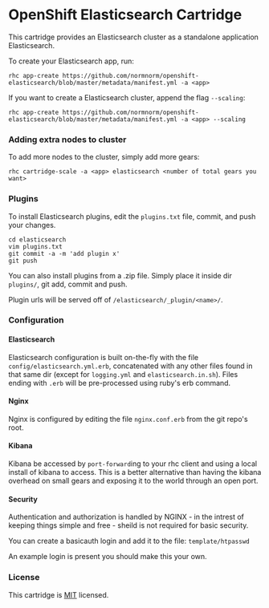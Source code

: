 OpenShift Elasticsearch Cartridge
=================================
This cartridge provides an Elasticsearch cluster as a standalone application Elasticsearch.

To create your Elasticsearch app, run:

    rhc app-create https://github.com/normnorm/openshift-elasticsearch/blob/master/metadata/manifest.yml -a <app>

If you want to create a Elasticsearch cluster, append the flag `--scaling`:

    rhc app-create https://github.com/normnorm/openshift-elasticsearch/blob/master/metadata/manifest.yml -a <app> --scaling

### Adding extra nodes to cluster
To add more nodes to the cluster, simply add more gears:

    rhc cartridge-scale -a <app> elasticsearch <number of total gears you want>

### Plugins
To install Elasticsearch plugins, edit the `plugins.txt` file, commit, and push your changes.

    cd elasticsearch
    vim plugins.txt
    git commit -a -m 'add plugin x'
    git push

You can also install plugins from a .zip file. Simply place it inside dir `plugins/`, git add, commit and push.

Plugin urls will be served off of `/elasticsearch/_plugin/<name>/`.

### Configuration

#### Elasticsearch
Elasticsearch configuration is built on-the-fly with the file `config/elasticsearch.yml.erb`, concatenated with any other files found in that same dir (except for `logging.yml` and `elasticsearch.in.sh`). Files ending with `.erb` will be pre-processed using ruby's erb command.

#### Nginx
Nginx is configured by editing the file `nginx.conf.erb` from the git repo's root.

#### Kibana
Kibana be accessed by `port-forward`ing to your rhc client and using a local install of kibana to access.  This is a better alternative than having the kibana overhead on small gears and exposing it to the world through an open port. 

#### Security

Authentication and authorization is handled by NGINX - in the intrest of keeping things simple and free - sheild is not required for basic security.

You can create a basicauth login and add it to the file:
`template/htpasswd`

An example login is present you should make this your own.


### License
This cartridge is [MIT](http://opensource.org/licenses/MIT) licensed.
